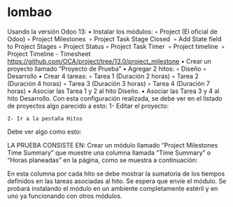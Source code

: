 # lombao

Usando la versión Odoo 13:
    • Instalar los módulos:
        ◦ Project (El oficial de Odoo)
        ◦ Project Milestones  
        ◦ Project Task Stage Closed  
        ◦ Add State field to Project Stages
        ◦ Project Status
        ◦ Project Task Timer  
        ◦ Project timeline  
        ◦ Project Timeline - Timesheet 
 https://github.com/OCA/project/tree/13.0/project_milestone
    • Crear un proyecto llamado “Proyecto de Prueba”
    • Agregar 2 hitos:
        ◦ Diseño
        ◦ Desarrollo
    • Crear 4 tareas:
        ◦ Tarea 1 (Duración 2 horas) 
        ◦ Tarea 2 (Duración 4 horas)
        ◦ Tarea 3 (Duración 3 horas)
        ◦ Tarea 4 (Duración 7 horas)
    • Asociar las Tarea 1 y 2 al hito Diseño.
    • Asociar las Tarea 3 y 4 al hito Desarrollo.
Con esta configuración realizada, se debe ver en el listado de proyectos algo parecido a esto:
    1- Editar el proyecto:

    2- Ir a la pestaña Hitos

Debe ver algo como esto:

LA PRUEBA CONSISTE EN:
Crear un módulo llamado “Project Milestones Time Summary” que muestre una columna llamada “Time Summary” o “Horas planeadas” en la página, como se muestra a continuación:

En esta columna por cada hito se debe mostrar la sumatoria de los tiempos definidos en las tareas asociadas al hito.
Se espera que envíe el módulo. Se probará instalando el módulo en un ambiente completamente estéril y en uno ya funcionando con otros módulos.
